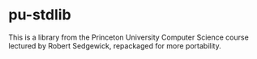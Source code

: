 # pu-stdlib
This is a library from the Princeton University Computer Science course lectured by Robert Sedgewick, repackaged for more portability.
